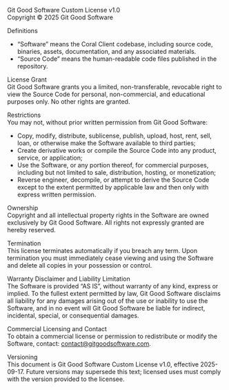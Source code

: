 Git Good Software Custom License v1.0  
Copyright © 2025 Git Good Software

Definitions  
- “Software” means the Coral Client codebase, including source code, binaries, assets, documentation, and any associated materials.  
- “Source Code” means the human-readable code files published in the repository.

License Grant  
Git Good Software grants you a limited, non-transferable, revocable right to view the Source Code for personal, non-commercial, and educational purposes only. No other rights are granted.

Restrictions  
You may not, without prior written permission from Git Good Software:  
- Copy, modify, distribute, sublicense, publish, upload, host, rent, sell, loan, or otherwise make the Software available to third parties;  
- Create derivative works or compile the Source Code into any product, service, or application;  
- Use the Software, or any portion thereof, for commercial purposes, including but not limited to sale, distribution, hosting, or monetization;  
- Reverse engineer, decompile, or attempt to derive the Source Code except to the extent permitted by applicable law and then only with express written permission.

Ownership  
Copyright and all intellectual property rights in the Software are owned exclusively by Git Good Software. All rights not expressly granted are hereby reserved.

Termination  
This license terminates automatically if you breach any term. Upon termination you must immediately cease viewing and using the Software and delete all copies in your possession or control.

Warranty Disclaimer and Liability Limitation  
The Software is provided “AS IS”, without warranty of any kind, express or implied. To the fullest extent permitted by law, Git Good Software disclaims all liability for any damages arising out of the use or inability to use the Software, and in no event will Git Good Software be liable for indirect, incidental, special, or consequential damages.

Commercial Licensing and Contact  
To obtain a commercial license or permission to redistribute or modify the Software, contact: contact@gitgoodsoftware.com.

Versioning  
This document is Git Good Software Custom License v1.0, effective 2025-09-17. Future versions may supersede this text; licensed uses must comply with the version provided to the licensee.